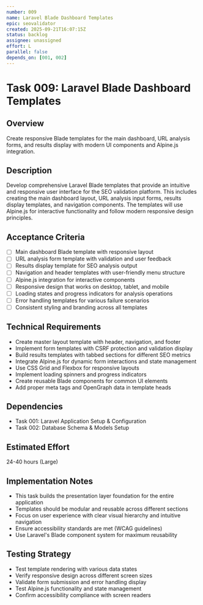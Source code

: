 ```yaml
---
number: 009
name: Laravel Blade Dashboard Templates
epic: seovalidator
created: 2025-09-21T16:07:15Z
status: backlog
assignee: unassigned
effort: L
parallel: false
depends_on: [001, 002]
---
```


# Task 009: Laravel Blade Dashboard Templates

## Overview
Create responsive Blade templates for the main dashboard, URL analysis forms, and results display with modern UI components and Alpine.js integration.

## Description
Develop comprehensive Laravel Blade templates that provide an intuitive and responsive user interface for the SEO validation platform. This includes creating the main dashboard layout, URL analysis input forms, results display templates, and navigation components. The templates will use Alpine.js for interactive functionality and follow modern responsive design principles.

## Acceptance Criteria
- [ ] Main dashboard Blade template with responsive layout
- [ ] URL analysis form template with validation and user feedback
- [ ] Results display template for SEO analysis output
- [ ] Navigation and header templates with user-friendly menu structure
- [ ] Alpine.js integration for interactive components
- [ ] Responsive design that works on desktop, tablet, and mobile
- [ ] Loading states and progress indicators for analysis operations
- [ ] Error handling templates for various failure scenarios
- [ ] Consistent styling and branding across all templates

## Technical Requirements
- Create master layout template with header, navigation, and footer
- Implement form templates with CSRF protection and validation display
- Build results templates with tabbed sections for different SEO metrics
- Integrate Alpine.js for dynamic form interactions and state management
- Use CSS Grid and Flexbox for responsive layouts
- Implement loading spinners and progress indicators
- Create reusable Blade components for common UI elements
- Add proper meta tags and OpenGraph data in template heads

## Dependencies
- Task 001: Laravel Application Setup & Configuration
- Task 002: Database Schema & Models Setup

## Estimated Effort
24-40 hours (Large)

## Implementation Notes
- This task builds the presentation layer foundation for the entire application
- Templates should be modular and reusable across different sections
- Focus on user experience with clear visual hierarchy and intuitive navigation
- Ensure accessibility standards are met (WCAG guidelines)
- Use Laravel's Blade component system for maximum reusability

## Testing Strategy
- Test template rendering with various data states
- Verify responsive design across different screen sizes
- Validate form submission and error handling display
- Test Alpine.js functionality and state management
- Confirm accessibility compliance with screen readers